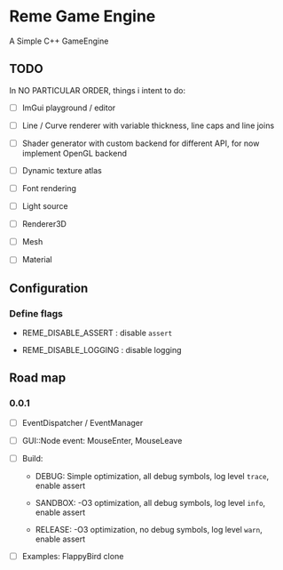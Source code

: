 # Reme Game Engine

A Simple C++ GameEngine

## TODO

In NO PARTICULAR ORDER, things i intent to do:

- [ ] ImGui playground / editor

- [ ] Line / Curve renderer with variable thickness, line caps and line joins

- [ ] Shader generator with custom backend for different API, for now implement OpenGL backend

- [ ] Dynamic texture atlas

- [ ] Font rendering

- [ ] Light source

- [ ] Renderer3D

- [ ] Mesh

- [ ] Material

## Configuration

### Define flags

- REME_DISABLE_ASSERT : disable `assert`

- REME_DISABLE_LOGGING : disable logging

## Road map

### 0.0.1

- [ ] EventDispatcher / EventManager

- [ ] GUI::Node event: MouseEnter, MouseLeave

- [ ] Build: 

    + DEBUG: Simple optimization, all debug symbols, log level `trace`, enable assert

    + SANDBOX: -O3 optimization, all debug symbols, log level `info`, enable assert

    + RELEASE: -O3 optimization, no debug symbols, log level `warn`, enable assert

- [ ] Examples: FlappyBird clone 
